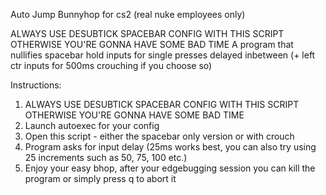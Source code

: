 Auto Jump Bunnyhop for cs2
(real nuke employees only)


ALWAYS USE DESUBTICK SPACEBAR CONFIG WITH THIS SCRIPT OTHERWISE YOU'RE GONNA HAVE SOME BAD TIME
A program that nullifies spacebar hold inputs for single presses delayed inbetween (+ left ctr inputs for 500ms crouching if you choose so)


Instructions:
1. ALWAYS USE DESUBTICK SPACEBAR CONFIG WITH THIS SCRIPT OTHERWISE YOU'RE GONNA HAVE SOME BAD TIME
2. Launch autoexec for your config
3. Open this script - either the spacebar only version or with crouch
4. Program asks for input delay (25ms works best, you can also try using 25 increments such as 50, 75, 100 etc.)
5. Enjoy your easy bhop, after your edgebugging session you can kill the program or simply press q to abort it


